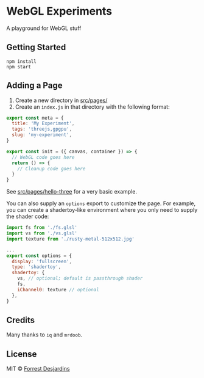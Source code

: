 # WebGL Experiments

A playground for WebGL stuff

## Getting Started

```console
npm install
npm start
```

## Adding a Page

1. Create a new directory in [src/pages/](src/pages/)
2. Create an `index.js` in that directory with the following format:

```js
export const meta = {
  title: 'My Experiment',
  tags: 'threejs,gpgpu',
  slug: 'my-experiment',
}

export const init = ({ canvas, container }) => {
  // WebGL code goes here
  return () => {
    // Cleanup code goes here
  }
}
```

See [src/pages/hello-three](src/pages/hello-three) for a very basic example.

You can also supply an `options` export to customize the page. For example, you can create a shadertoy-like environment where you only need to supply the shader code:

```js
import fs from './fs.glsl'
import vs from './vs.glsl'
import texture from './rusty-metal-512x512.jpg'

...
export const options = {
  display: 'fullscreen',
  type: 'shadertoy',
  shadertoy: {
    vs, // optional; default is passthrough shader
    fs,
    iChannel0: texture // optional
  },
}
```

## Credits

Many thanks to `iq` and `mrdoob`.

## License

MIT © [Forrest Desjardins](https://github.com/fdesjardins)
